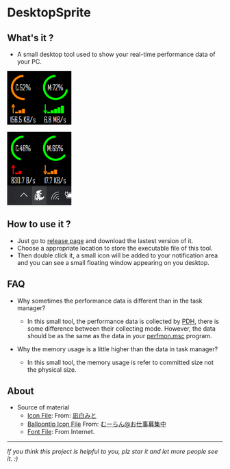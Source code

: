 # DesktopSprite

## What's it ?

- A small desktop tool used to show your real-time performance data of your PC.

![Interface1.png](https://github.com/ww-rm/DesktopSprite/blob/main/img/interface1.png)

![Interface2.png](https://github.com/ww-rm/DesktopSprite/blob/main/img/interface2.png)

## How to use it ?

- Just go to [release page](https://github.com/ww-rm/DesktopSprite/releases) and download the lastest version of it.
- Choose a appropriate location to store the executable file of this tool.
- Then double click it, a small icon will be added to your notification area and you can see a small floating window appearing on you desktop.

## FAQ

- Why sometimes the performance data is different than in the task manager?
  - In this small tool, the performance data is collected by [PDH](https://docs.microsoft.com/en-us/windows/win32/perfctrs/performance-counters-portal), there is some difference between their collecting mode. However, the data should be as the same as the data in your [perfmon.msc](https://docs.microsoft.com/en-us/windows-server/administration/windows-commands/perfmon) program.

- Why the memory usage is a little higher than the data in task manager?
  - In this small tool, the memory usage is refer to committed size not the physical size.

## About

- Source of material
  - [Icon File](https://github.com/ww-rm/DesktopSprite/blob/main/DesktopSprite/res/appicon_dark.png): From: [凪白みと](https://www.pixiv.net/artworks/56065927)
  - [Balloontip Icon File](https://github.com/ww-rm/DesktopSprite/blob/main/DesktopSprite/res/timealarm.png) From: [むーらん@お仕事募集中](https://www.pixiv.net/artworks/67763478)
  - [Font File](https://github.com/ww-rm/DesktopSprite/blob/main/DesktopSprite/res/AGENCYR.TTF): From Internet.

---

*If you think this project is helpful to you, plz star it and let more people see it. :)*
